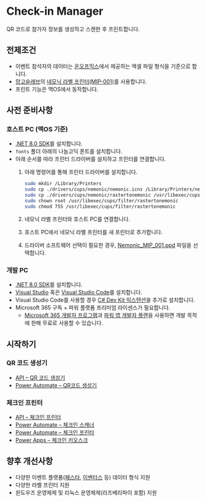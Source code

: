 # Check-in Manager

QR 코드로 참가자 정보를 생성하고 스캔한 후 프린트합니다.

## 전제조건

* 이벤트 참석자의 데이터는 [온오프믹스](https://onoffmix.com/)에서 제공하는 엑셀 파일 형식을 기준으로 합니다.
* [망고슬래브](https://mangoslab.com)의 [네모닉 라벨 프린터(MIP-001)](https://nemonicbiz.com/product/%eb%84%a4%eb%aa%a8%eb%8b%89%eb%9d%bc%eb%b2%a8-%eb%9d%bc%eb%b2%a8%ed%94%84%eb%a6%b0%ed%84%b0-%eb%9d%bc%eb%b2%a8-3x2%ec%9d%b8%ec%b9%98-%ec%9a%a9%ec%a7%80%ec%a0%9c%ea%b3%b5/)를 사용합니다.
* 프린트 기능은 맥OS에서 동작합니다.

## 사전 준비사항

### 호스트 PC (맥OS 기준)

* [.NET 8.0 SDK](https://dotnet.microsoft.com/ko-kr/download/dotnet/8.0)를 설치합니다.
* `fonts` 폴더 아래의 나눔고딕 폰트를 설치합니다.
* 아래 순서를 따라 프린터 드라이버를 설치하고 프린터를 연결합니다.
  1. 아래 명령어를 통해 프린터 드라이버를 설치합니다.

     ```bash
     sudo mkdir /Library/Printers
     sudo cp ./drivers/cups/nemonic/nemonic.icns /Library/Printers/nemonic.icns
     sudo cp ./drivers/cups/nemonic/rastertonemonic /usr/libexec/cups/filter/rastertonemonic
     sudo chown root /usr/libexec/cups/filter/rastertonemonic
     sudo chmod 755 /usr/libexec/cups/filter/rastertonemonic
     ```

  2. 네모닉 라벨 프린터와 호스트 PC를 연결합니다.
  3. 호스트 PC에서 네모닉 라벨 프린터를 새 프린터로 추가합니다.
  4. 드라이버 소프트웨어 선택이 필요한 경우, [Nemonic_MIP_001.ppd](./drivers/cups/nemonic/Nemonic_MIP_001.ppd) 파일을 선택합니다.

### 개발 PC

* [.NET 8.0 SDK](https://dotnet.microsoft.com/ko-kr/download/dotnet/8.0)를 설치합니다.
* [Visual Studio](https://visualstudio.microsoft.com/downloads) 혹은 [Visual Studio Code](https://code.visualstudio.com)를 설치합니다.
* Visual Studio Code를 사용할 경우 [C# Dev Kit 익스텐션](https://marketplace.visualstudio.com/items?itemName=ms-dotnettools.csdevkit)을 추가로 설치합니다.
* Microsoft 365 구독 + 파워 플랫폼 프리미엄 라이센스가 필요합니다.
  * [Microsoft 365 개발자 프로그램](https://learn.microsoft.com/ko-kr/office/developer-program/microsoft-365-developer-program)과 [파워 앱 개발자 플랜](https://learn.microsoft.com/ko-kr/power-platform/developer/plan)을 사용하면 개발 목적에 한해 무료로 사용할 수 있습니다.

## 시작하기

### QR 코드 생성기

* [API &ndash; QR 코드 생성기](./docs/api-qrcode-generator.md)
* [Power Automate &ndash; QR코드 생성기](./docs/pau-qrcode-generator.md)

### 체크인 프린터

* [API &ndash; 체크인 프린터](./docs/api-checkin-printer.md)
* [Power Automate &ndash; 체크인 스캐너](./docs/pau-checkin-scanner.md)
* [Power Automate &ndash; 체크인 프린터](./docs/pau-checkin-printer.md)
* [Power Apps &ndash; 체크인 키오스크](./docs/paa-checkin-kiosk.md)

## 향후 개선사항

* 다양한 이벤트 플랫폼([페스타](https://festa.io), [이벤터스](https://event-us.kr) 등) 데이터 형식 지원
* 다양한 라벨 프린터 지원
* 윈도우즈 운영체제 및 리눅스 운영체제(라즈베리파이 포함) 지원
